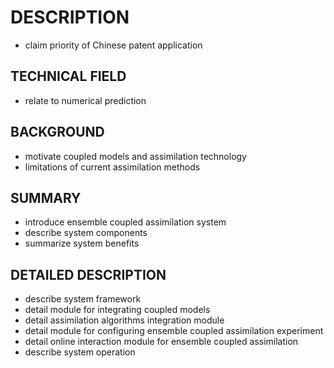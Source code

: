 # DESCRIPTION

- claim priority of Chinese patent application

## TECHNICAL FIELD

- relate to numerical prediction

## BACKGROUND

- motivate coupled models and assimilation technology
- limitations of current assimilation methods

## SUMMARY

- introduce ensemble coupled assimilation system
- describe system components
- summarize system benefits

## DETAILED DESCRIPTION

- describe system framework
- detail module for integrating coupled models
- detail assimilation algorithms integration module
- detail module for configuring ensemble coupled assimilation experiment
- detail online interaction module for ensemble coupled assimilation
- describe system operation

